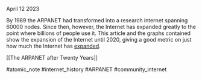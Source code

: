 April 12 2023

By 1989 the ARPANET had transformed into a research internet spanning 60000 nodes. Since then, however, the Internet has expanded greatly to the point where billions of people use it. This article and the graphs contained show the expansion of the Internet until 2020, giving a good metric on just how much the Internet has [expanded](https://ourworldindata.org/internet). 

[[The ARPANET after Twenty Years]]

#atomic_note
#internet_history
#ARPANET
#community_internet